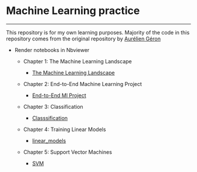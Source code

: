 # Machine Learning practice

---

This repository is for my own learning purposes.
Majority of the code in this repository comes from the original repository by [Aurélien Géron](https://github.com/ageron/handson-ml2)

- Render notebooks in Nbviewer

  - Chapter 1: The Machine Learning Landscape

    - [The Machine Learning Landscape](https://nbviewer.jupyter.org/github/veb-101/Machine-Learning-practice/blob/master/Chapter%201/The%20Machine%20Learning%20Landscape.ipynb)

  - Chapter 2: End-to-End Machine Learning Project

    - [End-to-End Ml Project](https://nbviewer.jupyter.org/github/veb-101/Machine-Learning-practice/blob/master/Chapter%202/End-to-End%20ML%20Project.ipynb)

  - Chapter 3: Classification

    - [Classsification](https://nbviewer.jupyter.org/github/veb-101/Machine-Learning-practice/blob/master/Chapter%203/Classification.ipynb)

  - Chapter 4: Training Linear Models
    - [linear_models](https://nbviewer.jupyter.org/github/veb-101/Machine-Learning-practice/blob/master/Chapter%204/linear_models.ipynb)

  - Chapter 5: Support Vector Machines
    - [SVM](https://nbviewer.jupyter.org/github/veb-101/Machine-Learning-practice/blob/master/Chapter%205/support%20vector%20machines.ipynb)